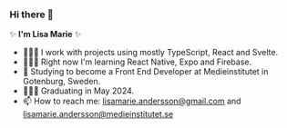 ### Hi there 👋

✨ **I'm Lisa Marie** ✨ 

- 👩🏻‍💻 I work with projects using mostly TypeScript, React and Svelte.
- 👩🏻‍🏫 Right now I'm learning React Native, Expo and Firebase.
- 🌱 Studying to become a Front End Developer at Medieinstitutet in Gotenburg, Sweden. 
- 👩🏻‍🎓 Graduating in May 2024.
- 📫 How to reach me: lisamarie.andersson@gmail.com and lisamarie.andersson@medieinstitutet.se
